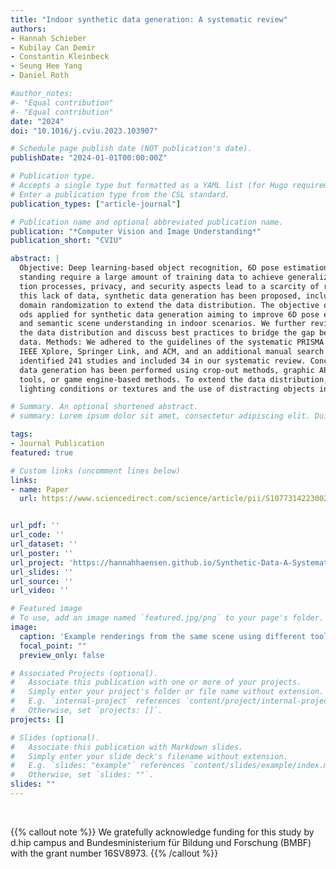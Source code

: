 ```yaml
---
title: "Indoor synthetic data generation: A systematic review"
authors:
- Hannah Schieber
- Kubilay Can Demir
- Constantin Kleinbeck
- Seung Hee Yang
- Daniel Roth

#author_notes:
#- "Equal contribution"
#- "Equal contribution"
date: "2024"
doi: "10.1016/j.cviu.2023.103907"

# Schedule page publish date (NOT publication's date).
publishDate: "2024-01-01T00:00:00Z"

# Publication type.
# Accepts a single type but formatted as a YAML list (for Hugo requirements).
# Enter a publication type from the CSL standard.
publication_types: ["article-journal"]

# Publication name and optional abbreviated publication name.
publication: "*Computer Vision and Image Understanding*"
publication_short: "CVIU"

abstract: |
  Objective: Deep learning-based object recognition, 6D pose estimation, and semantic scene under-
  standing require a large amount of training data to achieve generalization. Time-consuming annota-
  tion processes, privacy, and security aspects lead to a scarcity of real-world datasets. To overcome
  this lack of data, synthetic data generation has been proposed, including multiple facets in the area of
  domain randomization to extend the data distribution. The objective of this review is to identify meth-
  ods applied for synthetic data generation aiming to improve 6D pose estimation, object recognition,
  and semantic scene understanding in indoor scenarios. We further review methods used to extend
  the data distribution and discuss best practices to bridge the gap between synthetic and real-world
  data. Methods: We adhered to the guidelines of the systematic PRISMA technique. Three databases,
  IEEE Xplore, Springer Link, and ACM, and an additional manual search were conducted. In total, we
  identified 241 studies and included 34 in our systematic review. Conclusion: In summary, synthetic
  data generation has been performed using crop-out methods, graphic APIs, 3D modeling or authoring
  tools, or game engine-based methods. To extend the data distribution, varying scene parameters, i.e.,
  lighting conditions or textures and the use of distracting objects in the scene are promising

# Summary. An optional shortened abstract.
# summary: Lorem ipsum dolor sit amet, consectetur adipiscing elit. Duis posuere tellus ac convallis placerat. Proin tincidunt magna sed ex sollicitudin condimentum.

tags:
- Journal Publication
featured: true

# Custom links (uncomment lines below)
links:
- name: Paper
  url: https://www.sciencedirect.com/science/article/pii/S1077314223002874?via%3Dihub


url_pdf: ''
url_code: ''
url_dataset: ''
url_poster: ''
url_project: 'https://hannahhaensen.github.io/Synthetic-Data-A-Systematic-Review/'
url_slides: ''
url_source: ''
url_video: ''

# Featured image
# To use, add an image named `featured.jpg/png` to your page's folder. 
image:
  caption: 'Example renderings from the same scene using different tools.'
  focal_point: ""
  preview_only: false

# Associated Projects (optional).
#   Associate this publication with one or more of your projects.
#   Simply enter your project's folder or file name without extension.
#   E.g. `internal-project` references `content/project/internal-project/index.md`.
#   Otherwise, set `projects: []`.
projects: []

# Slides (optional).
#   Associate this publication with Markdown slides.
#   Simply enter your slide deck's filename without extension.
#   E.g. `slides: "example"` references `content/slides/example/index.md`.
#   Otherwise, set `slides: ""`.
slides: ""
---
```




<br>

{{% callout note %}}
We gratefully acknowledge funding for this study by d.hip campus and Bundesministerium für Bildung und Forschung (BMBF) with the grant number 16SV8973.
{{% /callout %}}


